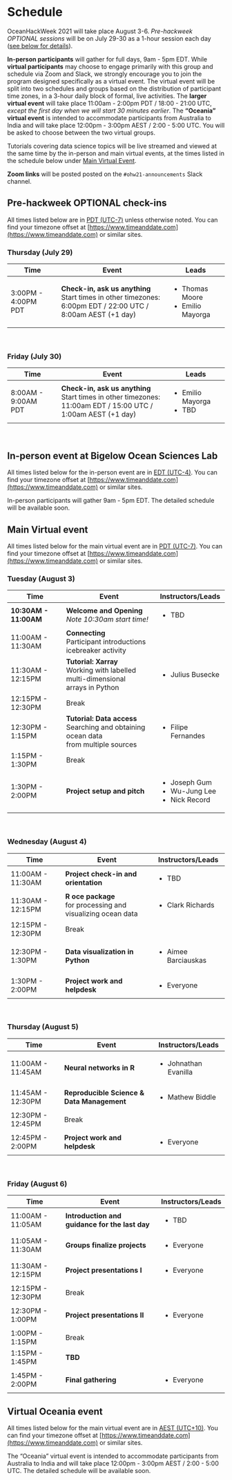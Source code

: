 # Schedule

OceanHackWeek 2021 will take place August 3-6. *Pre-hackweek OPTIONAL sessions* will be on July 29-30 as a 1-hour session each day ([see below for details](#pre-hackweek-optional-check-ins)).

**In-person participants** will gather for full days, 9am - 5pm EDT. While **virtual participants** may choose to engage primarily with this group and schedule via Zoom and Slack, we strongly encourage you to join the program designed specifically as a virtual event. The virtual event will be split into two schedules and groups based on the distribution of participant time zones, in a 3-hour daily block of formal, live activities. The **larger virtual event** will take place 11:00am - 2:00pm PDT / 18:00 - 21:00 UTC, *except the first day when we will start 30 minutes earlier*. The **“Oceania” virtual event** is intended to accommodate participants from Australia to India and will take place 12:00pm - 3:00pm AEST / 2:00 - 5:00 UTC. You will be asked to choose between the two virtual groups.

Tutorials covering data science topics will be live streamed and viewed at the same time by the in-person and main virtual events, at the times listed in the schedule below under [Main Virtual Event](#main-virtual-event).

**Zoom links** will be posted posted on the `#ohw21-announcements` Slack channel.

<!-- This schedule is also available as a
[Google Calendar](https://calendar.google.com/calendar/embed?src=c_05tbvgs1f29lrv2s17diuscuhc%40group.calendar.google.com&ctz=America%2FNew_York)
or [iCal/WebCal](https://calendar.google.com/calendar/ical/c_05tbvgs1f29lrv2s17diuscuhc%40group.calendar.google.com/public/basic.ics)
subscription. -->


## Pre-hackweek OPTIONAL check-ins

All times listed below are in [PDT (UTC-7)](https://www.timeanddate.com/time/zones/pdt) unless otherwise noted. You can find your timezone offset at [https://www.timeanddate.com](https://www.timeanddate.com) or similar sites.

### Thursday (July 29)

<table class ="defTable">
  <thead>
    <tr>
      <th>Time</th>
      <th>Event</th>
      <th>Leads</th>
    </tr>
  </thead>
  <tbody>
    <tr>
      <td>
      3:00PM - 4:00PM
      <br>PDT
      </td>
      <td>
        <strong>Check-in, ask us anything</strong>
        <br>Start times in other timezones:
        <br>6:00pm EDT / 22:00 UTC / 8:00am AEST (+1 day)
      </td>
      <td>
        <ul>
          <li>Thomas Moore</li>
          <li>Emilio Mayorga</li>
        </ul>
      </td>
    </tr>
  </tbody>
</table>

<br>

### Friday (July 30)

<table class ="defTable">
  <thead>
    <tr>
      <th>Time</th>
      <th>Event</th>
      <th>Leads</th>
    </tr>
  </thead>
  <tbody>
    <tr>
      <td>
      8:00AM - 9:00AM
      <br>PDT
      </td>
      <td>
        <strong>Check-in, ask us anything</strong>
        <br>Start times in other timezones:
        <br>11:00am EDT / 15:00 UTC / 1:00am AEST (+1 day)
      </td>
      <td>
        <ul>
          <li>Emilio Mayorga</li>
          <li>TBD</li>
        </ul>
      </td>
    </tr>
  </tbody>
</table>

<br>

## In-person event at Bigelow Ocean Sciences Lab

All times listed below for the in-person event are in [EDT (UTC-4)](https://www.timeanddate.com/time/zones/edt). You can find your timezone offset at [https://www.timeanddate.com](https://www.timeanddate.com) or similar sites.

In-person participants will gather 9am - 5pm EDT. The detailed schedule will be available soon.

## Main Virtual event

All times listed below for the main virtual event are in [PDT (UTC-7)](https://www.timeanddate.com/time/zones/pdt). You can find your timezone offset at [https://www.timeanddate.com](https://www.timeanddate.com) or similar sites.

### Tuesday (August 3)

<table class ="defTable">
  <thead>
    <tr>
      <th>Time</th>
      <th>Event</th>
      <th>Instructors/Leads</th>
    </tr>
  </thead>
  <tbody>
    <tr>
      <td><strong>10:30AM - 11:00AM</strong></td>
      <td>
        <strong>Welcome and Opening</strong>
        <br>
        <em>Note 10:30am start time!</em>
      </td>
      <td>
        <ul><li>TBD</li></ul>
      </td>
    </tr>
    <tr>
      <td>11:00AM - 11:30AM</td>
      <td>
        <strong>Connecting</strong>
        <br>Participant introductions icebreaker activity
      </td>
      <td> </td>
    </tr>
    <tr>
      <td>11:30AM - 12:15PM</td>
      <td>
        <strong>Tutorial: Xarray</strong>
        <br>
        Working with labelled multi-dimensional
        <br>arrays in Python
      </td>
      <td>
        <ul><li>Julius Busecke</li></ul>
      </td>
    </tr>
    <tr>
      <td>12:15PM - 12:30PM</td>
      <td>Break</td>
      <td> </td>
    </tr>
    <tr>
      <td>12:30PM - 1:15PM</td>
      <td>
        <strong>Tutorial: Data access</strong>
        <br>Searching and obtaining ocean data
        <br>from multiple sources
      </td>
      <td>
        <ul><li>Filipe Fernandes</li></ul>
      </td>
    </tr>
    <tr>
      <td>1:15PM - 1:30PM</td>
      <td>Break</td>
      <td> </td>
    </tr>
    <tr>
      <td>1:30PM - 2:00PM</td>
      <td>
        <strong>Project setup and pitch</strong>
      </td>
      <td>
        <ul>
          <li>Joseph Gum</li>
          <li>Wu-Jung Lee</li>
          <li>Nick Record</li>
        </ul>
      </td>
    </tr>
  </tbody>
</table>

<br>

### Wednesday (August 4)

<table class ="defTable">
  <thead>
    <tr>
      <th>Time</th>
      <th>Event</th>
      <th>Instructors/Leads</th>
    </tr>
  </thead>
  <tbody>
    <tr>
      <td>11:00AM - 11:30AM</td>
      <td>
        <strong>Project check-in and orientation</strong>
      </td>
      <td>
        <ul><li>TBD</li></ul>
      </td>
    </tr>
    <tr>
      <td>11:30AM - 12:15PM</td>
      <td>
        <strong>R oce package</strong>
        <br>for processing and visualizing ocean data
      </td>
      <td>
        <ul><li>Clark Richards</li></ul>
      </td>
    </tr>
    <tr>
      <td>12:15PM - 12:30PM</td>
      <td>Break</td>
      <td> </td>
    </tr>
    <tr>
      <td>12:30PM - 1:30PM</td>
      <td>
        <strong>Data visualization in Python</strong>
      </td>
      <td>
        <ul><li>Aimee Barciauskas</li></ul>
      </td>
    </tr>
    <tr>
      <td>1:30PM - 2:00PM</td>
      <td>
        <strong>Project work and helpdesk</strong>
      </td>
      <td>
        <ul><li>Everyone</li></ul>
      </td>
    </tr>
  </tbody>
</table>

<br>

### Thursday (August 5)

<table class ="defTable">
  <thead>
    <tr>
      <th>Time</th>
      <th>Event</th>
      <th>Instructors/Leads</th>
    </tr>
  </thead>
  <tbody>
    <tr>
      <td>11:00AM - 11:45AM</td>
      <td>
        <strong>Neural networks in R</strong>
        <br>
      </td>
      <td>
        <ul><li>Johnathan Evanilla</li></ul>
      </td>
    </tr>
    <tr>
      <td>11:45AM - 12:30PM</td>
      <td>
        <strong>Reproducible Science & Data Management</strong>
        <br>
      </td>
      <td>
        <ul><li>Mathew Biddle</li></ul>
      </td>
    </tr>
    <tr>
      <td>12:30PM - 12:45PM</td>
      <td>Break</td>
      <td> </td>
    </tr>
    <tr>
      <td>12:45PM - 2:00PM</td>
      <td>
        <strong>Project work and helpdesk</strong>
      </td>
      <td>
        <ul><li>Everyone</li></ul>
      </td>
    </tr>
  </tbody>
</table>

<br>

### Friday (August 6)

<table class ="defTable">
  <thead>
    <tr>
      <th>Time</th>
      <th>Event</th>
      <th>Instructors/Leads</th>
    </tr>
  </thead>
  <tbody>
    <tr>
      <td>11:00AM - 11:05AM</td>
      <td>
        <strong>Introduction and guidance for the last day</strong>
      </td>
      <td>
        <ul><li>TBD</li></ul>
      </td>
    </tr>
    <tr>
      <td>11:05AM - 11:30AM</td>
      <td>
        <strong>Groups finalize projects</strong>
      </td>
      <td>
        <ul><li>Everyone</li></ul>
      </td>
    </tr>
    <tr>
      <td>11:30AM - 12:15PM</td>
      <td><strong>Project presentations I</strong></td>
      <td>
        <ul><li>Everyone</li></ul>
      </td>
    </tr>
    <tr>
      <td>12:15PM - 12:30PM</td>
      <td>Break</td>
      <td> </td>
    </tr>
    <tr>
      <td>12:30PM - 1:00PM</td>
      <td><strong>Project presentations II</strong></td>
      <td>
        <ul><li>Everyone</li></ul>
      </td>
    </tr>
    <tr>
      <td>1:00PM - 1:15PM</td>
      <td>Break</td>
      <td> </td>
    </tr>
    <tr>
      <td>1:15PM - 1:45PM</td>
      <td>
        <strong>TBD</strong>
      </td>
      <td> </td>
    </tr>
    <tr>
      <td>1:45PM - 2:00PM</td>
      <td><strong>Final gathering</strong></td>
      <td>
        <ul><li>Everyone</li></ul>
      </td>
    </tr>
  </tbody>
</table>

## Virtual Oceania event

All times listed below for the main virtual event are in [AEST (UTC+10)](https://www.timeanddate.com/time/zones/edt). You can find your timezone offset at [https://www.timeanddate.com](https://www.timeanddate.com) or similar sites.

The “Oceania” virtual event is intended to accommodate participants from Australia to India and will take place 12:00pm - 3:00pm AEST / 2:00 - 5:00 UTC.
The detailed schedule will be available soon.
